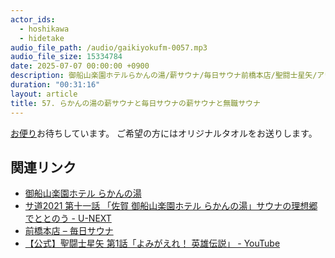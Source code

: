 ```yaml
---
actor_ids:
  - hoshikawa
  - hidetake
audio_file_path: /audio/gaikiyokufm-0057.mp3
audio_file_size: 15334784
date: 2025-07-07 00:00:00 +0900
description: 御船山楽園ホテルらかんの湯/薪サウナ/毎日サウナ前橋本店/聖闘士星矢/アウフグース/無職でサウナが最強について話しました。
duration: "00:31:16"
layout: article
title: 57. らかんの湯の薪サウナと毎日サウナの薪サウナと無職サウナ
---
```


[お便り](https://forms.gle/qherFuKhZCPWPRcL6)お待ちしています。
ご希望の方にはオリジナルタオルをお送りします。

## 関連リンク
- [御船山楽園ホテル らかんの湯](https://www.mifuneyama.co.jp/hotsprings_a.html)
- [サ道2021 第十一話 「佐賀 御船山楽園ホテル らかんの湯」サウナの理想郷でととのう - U-NEXT](https://video.unext.jp/episode/SID0062050/ED00337648)
- [前橋本店 – 毎日サウナ](https://everyday-sauna.com/stores/%E5%89%8D%E6%A9%8B%E6%9C%AC%E5%BA%97/)
- [【公式】聖闘士星矢 第1話「よみがえれ！ 英雄伝説」 - YouTube](https://www.youtube.com/watch?v=niUvPzuMn8k)
